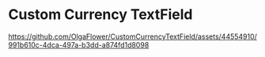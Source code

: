 # Custom Currency TextField

https://github.com/OlgaFlower/CustomCurrencyTextField/assets/44554910/991b610c-4dca-497a-b3dd-a874fd1d8098

